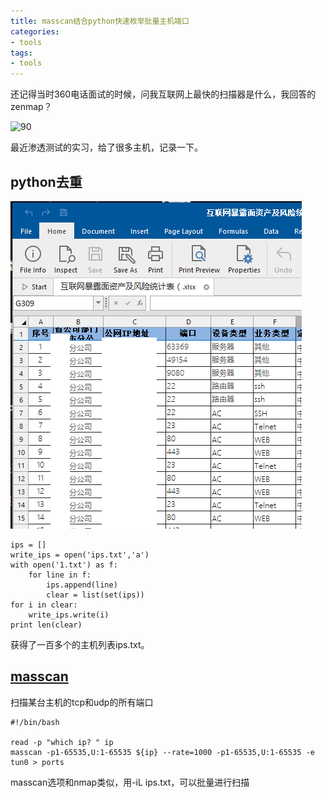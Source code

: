 ```yaml
---
title: masscan结合python快速枚举批量主机端口
categories:
- tools
tags:
- tools
---
```


还记得当时360电话面试的时候，问我互联网上最快的扫描器是什么，我回答的zenmap？

![90](https://raw.githubusercontent.com/Whale3070/Whale3070.github.io/master/images/01-09/90.jpeg)

最近渗透测试的实习，给了很多主机，记录一下。

## python去重

![1](https://raw.githubusercontent.com/Whale3070/Whale3070.github.io/master/images/01-09/1.PNG)

```
ips = []
write_ips = open('ips.txt','a')
with open('1.txt') as f:
	for line in f:
		ips.append(line)
		clear = list(set(ips))
for i in clear:
	write_ips.write(i)
print len(clear)
```
获得了一百多个的主机列表ips.txt。

## [masscan](http://www.4hou.com/tools/8251.html)

扫描某台主机的tcp和udp的所有端口
```
#!/bin/bash

read -p "which ip? " ip
masscan -p1-65535,U:1-65535 ${ip} --rate=1000 -p1-65535,U:1-65535 -e tun0 > ports
```
masscan选项和nmap类似，用-iL ips.txt，可以批量进行扫描
